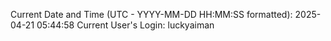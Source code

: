 Current Date and Time (UTC - YYYY-MM-DD HH:MM:SS formatted): 2025-04-21 05:44:58
Current User's Login: luckyaiman
